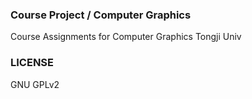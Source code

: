 ### Course Project / Computer Graphics
Course Assignments for Computer Graphics Tongji Univ

### LICENSE
GNU GPLv2
